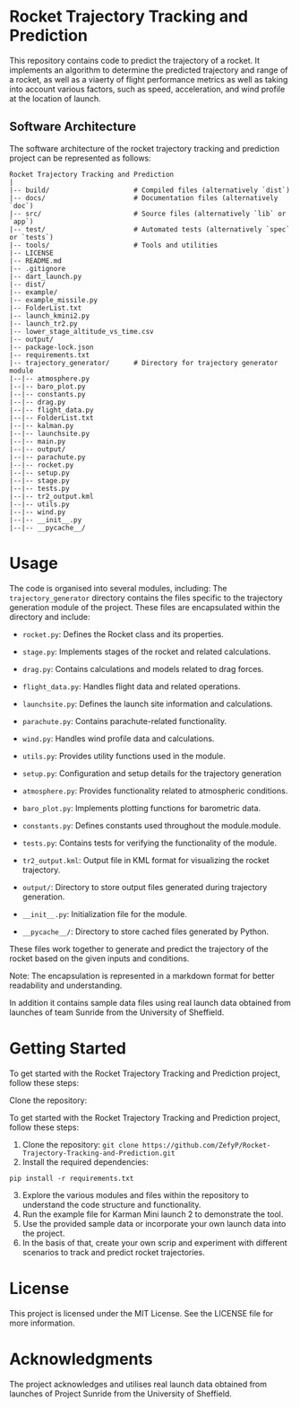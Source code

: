 # Rocket Trajectory Tracking and Prediction

This repository contains code to predict the trajectory of a rocket. It implements an algorithm to determine the predicted trajectory and range of a rocket, as well as a viaerty of flight performance metrics as well as taking into account various factors, such as speed, acceleration, and wind profile at the location of launch.

## Software Architecture

The software architecture of the rocket trajectory tracking and prediction project can be represented as follows:

```
Rocket Trajectory Tracking and Prediction
|
|-- build/                     # Compiled files (alternatively `dist`)
|-- docs/                      # Documentation files (alternatively `doc`)
|-- src/                       # Source files (alternatively `lib` or `app`)
|-- test/                      # Automated tests (alternatively `spec` or `tests`)
|-- tools/                     # Tools and utilities
|-- LICENSE
|-- README.md
|-- .gitignore
|-- dart_launch.py
|-- dist/
|-- example/
|-- example_missile.py
|-- FolderList.txt
|-- launch_kmini2.py
|-- launch_tr2.py
|-- lower_stage_altitude_vs_time.csv
|-- output/
|-- package-lock.json
|-- requirements.txt
|-- trajectory_generator/      # Directory for trajectory generator module
|--|-- atmosphere.py
|--|-- baro_plot.py
|--|-- constants.py
|--|-- drag.py
|--|-- flight_data.py
|--|-- FolderList.txt
|--|-- kalman.py
|--|-- launchsite.py
|--|-- main.py
|--|-- output/
|--|-- parachute.py
|--|-- rocket.py
|--|-- setup.py
|--|-- stage.py
|--|-- tests.py
|--|-- tr2_output.kml
|--|-- utils.py
|--|-- wind.py
|--|-- __init__.py
|--|-- __pycache__/
```

# Usage
The code is organised into several modules, including:
The `trajectory_generator` directory contains the files specific to the trajectory generation module of the project. These files are encapsulated within the directory and include:

- `rocket.py`: Defines the Rocket class and its properties.
- `stage.py`: Implements stages of the rocket and related calculations.
- `drag.py`: Contains calculations and models related to drag forces.
- `flight_data.py`: Handles flight data and related operations.
- `launchsite.py`: Defines the launch site information and calculations.
- `parachute.py`: Contains parachute-related functionality.
- `wind.py`: Handles wind profile data and calculations.
- `utils.py`: Provides utility functions used in the module.

- `setup.py`: Configuration and setup details for the trajectory generation 
- `atmosphere.py`: Provides functionality related to atmospheric conditions.
- `baro_plot.py`: Implements plotting functions for barometric data.
- `constants.py`: Defines constants used throughout the module.module.
- `tests.py`: Contains tests for verifying the functionality of the module.
- `tr2_output.kml`: Output file in KML format for visualizing the rocket trajectory.

- `output/`: Directory to store output files generated during trajectory generation.
- `__init__.py`: Initialization file for the module.
- `__pycache__/`: Directory to store cached files generated by Python.

These files work together to generate and predict the trajectory of the rocket based on the given inputs and conditions.

Note: The encapsulation is represented in a markdown format for better readability and understanding.

In addition it contains sample data files using real launch data obtained from launches of team Sunride from the University of Sheffield.

# Getting Started
To get started with the Rocket Trajectory Tracking and Prediction project, follow these steps:

Clone the repository:

To get started with the Rocket Trajectory Tracking and Prediction project, follow these steps:

1. Clone the repository:
``` git clone https://github.com/ZefyP/Rocket-Trajectory-Tracking-and-Prediction.git ```
2. Install the required dependencies:

```pip install -r requirements.txt```

3. Explore the various modules and files within the repository to understand the code structure and functionality. 
4. Run the example file for Karman Mini launch 2 to demonstrate the tool. 
5. Use the provided sample data or incorporate your own launch data into the project.
6. In the basis of that, create your own scrip and experiment with different scenarios to track and predict rocket trajectories.


# License
This project is licensed under the MIT License. See the LICENSE file for more information.

# Acknowledgments
The project acknowledges and utilises real launch data obtained from launches of Project Sunride from the University of Sheffield.

